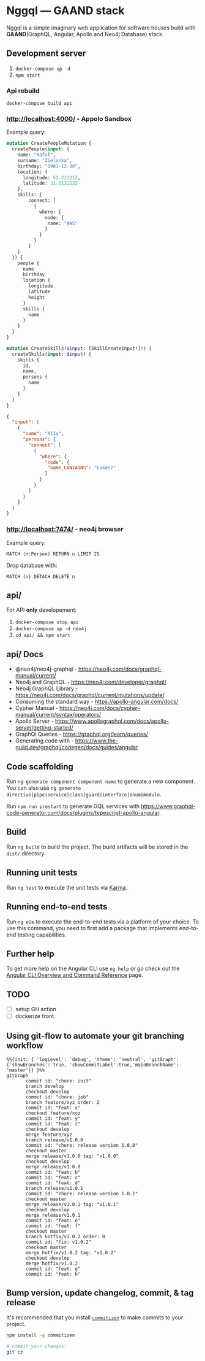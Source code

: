 # Nggql — GAAND stack

Nggql is a simple imaginary web application for software houses build with __GAAND__(GraphQL, Angular, Apollo and Neo4j Database) stack.

## Development server

1. `docker-compose up -d`
2. `npm start`

### Api rebuild

`docker-compose build api`

### <http://localhost:4000/> - Appolo Sandbox

Example query:

```graphql
mutation CreatePeopleMutation {
  createPeople(input: {
    name: "Rafał",
    surname: "Zielonka",
    birthday: "1981-12-30",
    location: {
      longitude: 51.213213,
      latitude: 21.2132132
    },
    skills: {
        connect: [
          {
            where: {
              node: {
               name: "AWS"
              }
            }
          }
        ]
    }
  }) {
    people {
      name
      birthday
      location {
        longitude
        latitude
        height
      }
      skills {
        name
      }
    }
  }
}
```

```graphql
mutation CreateSkills($input: [SkillCreateInput!]!) {
  createSkills(input: $input) {
    skills {
      id,
      name,
      persons {
        name
      }
    }
  }
}
```

```json
{
  "input": [
    {
      "name": "A11y",
      "persons": {
        "connect": [
          {
            "where": {
              "node": {
               "name_CONTAINS": "Łukasz"
              }
            }
          }
        ]
      }
    }
  ]
}
```

### <http://localhost:7474/> - neo4j browser

Example query:

```cypher
MATCH (n:Person) RETURN n LIMIT 25
```

Drop database with:

```cypher
MATCH (n) DETACH DELETE n
```

## api/

For API __only__ developement:

1. `docker-compose stop api`
2. `docker-compose up -d neo4j`
3. `cd api/ && npm start`

## api/ Docs

- @neo4j/neo4j-graphql -  <https://neo4j.com/docs/graphql-manual/current/>
- Neo4j and GraphQL - <https://neo4j.com/developer/graphql/>
- Neo4j GraphQL Library - <https://neo4j.com/docs/graphql/current/mutations/update/>
- Consuming the standard way - <https://apollo-angular.com/docs/>
- Cypher Manual - <https://neo4j.com/docs/cypher-manual/current/syntax/operators/>
- Apollo Server - <https://www.apollographql.com/docs/apollo-server/getting-started/>
- GraphQl Queries - <https://graphql.org/learn/queries/>
- Generating code with - <https://www.the-guild.dev/graphql/codegen/docs/guides/angular>

## Code scaffolding

Run `ng generate component component-name` to generate a new component. You can also use `ng generate directive|pipe|service|class|guard|interface|enum|module`.

Run `npm run prestart` to generate GQL services with <https://www.graphql-code-generator.com/docs/plugins/typescript-apollo-angular>.

## Build

Run `ng build` to build the project. The build artifacts will be stored in the `dist/` directory.

## Running unit tests

Run `ng test` to execute the unit tests via [Karma](https://karma-runner.github.io).

## Running end-to-end tests

Run `ng e2e` to execute the end-to-end tests via a platform of your choice. To use this command, you need to first add a package that implements end-to-end testing capabilities.

## Further help

To get more help on the Angular CLI use `ng help` or go check out the [Angular CLI Overview and Command Reference](https://angular.io/cli) page.

## TODO

- [ ] setup GH action
- [ ] dockerize front

## Using git-flow to automate your git branching workflow

```mermaid
%%{init: { 'logLevel': 'debug', 'theme': 'neutral', 'gitGraph': {'showBranches': true, 'showCommitLabel':true,'mainBranchName': 'master'}} }%%
gitGraph
       commit id: "chore: init"
       branch develop
       checkout develop
       commit id: "chore: job"
       branch feature/xyz order: 2
       commit id: "feat: x"
       checkout feature/xyz
       commit id: "feat: y"
       commit id: "feat: z"
       checkout develop
       merge feature/xyz
       branch release/v1.0.0
       commit id: "chore: release version 1.0.0"
       checkout master
       merge release/v1.0.0 tag: "v1.0.0"
       checkout develop
       merge release/v1.0.0
       commit id: "feat: b"
       commit id: "feat: c"
       commit id: "feat: d"
       branch release/v1.0.1
       commit id: "chore: release version 1.0.1"
       checkout master
       merge release/v1.0.1 tag: "v1.0.1"
       checkout develop
       merge release/v1.0.1
       commit id: "feat: e"
       commit id: "feat: f"
       checkout master
       branch hotfix/v1.0.2 order: 0
       commit id: "fix: v1.0.2"
       checkout master
       merge hotfix/v1.0.2 tag: "v1.0.2"
       checkout develop
       merge hotfix/v1.0.2
       commit id: "feat: g"
       commit id: "feat: h"
```

## Bump version, update changelog, commit, & tag release

It's recommended that you install [`commitizen`](https://github.com/commitizen/cz-cli) to make commits to your project.

```sh
npm install -g commitizen

# commit your changes:
git cz
```
